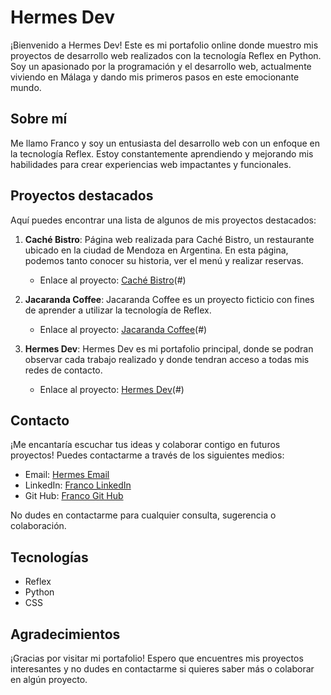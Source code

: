 # Hermes Dev

¡Bienvenido a Hermes Dev! Este es mi portafolio online donde muestro mis proyectos de desarrollo web realizados con la tecnología Reflex en Python. Soy un apasionado por la programación y el desarrollo web, actualmente viviendo en Málaga y dando mis primeros pasos en este emocionante mundo.

## Sobre mí
Me llamo Franco y soy un entusiasta del desarrollo web con un enfoque en la tecnología Reflex. Estoy constantemente aprendiendo y mejorando mis habilidades para crear experiencias web impactantes y funcionales.

## Proyectos destacados
Aquí puedes encontrar una lista de algunos de mis proyectos destacados:

1. **Caché Bistro**: Página web realizada para Caché Bistro, un restaurante ubicado en la ciudad de Mendoza en Argentina. En esta página, podemos tanto conocer su historia, ver el menú y realizar reservas.
   - Enlace al proyecto: [Caché Bistro](https://cachebistro.com.ar/)(#)

2. **Jacaranda Coffee**: Jacaranda Coffee es un proyecto ficticio con fines de aprender a utilizar la tecnología de Reflex.
   - Enlace al proyecto: [Jacaranda Coffee](https://jacarandacoffee.es/)(#)

3. **Hermes Dev**: Hermes Dev es mi portafolio principal, donde se podran observar cada trabajo realizado y donde tendran acceso a todas mis redes de contacto.
   - Enlace al proyecto: [Hermes Dev](https://hermesdev.es/)(#)

## Contacto
¡Me encantaría escuchar tus ideas y colaborar contigo en futuros proyectos! Puedes contactarme a través de los siguientes medios:

- Email: [Hermes Email](https://mail.google.com/mail/u/7/#inbox?compose=CllgCJTLpLqMGczKsnjBJcXLPPbBGSVXjdRnGJvjSLRXNpzxKsHnVwfXrvPmdphBQTJVPfNTMpg)
- LinkedIn: [Franco LinkedIn](https://www.linkedin.com/in/francomg99/)
- Git Hub: [Franco Git Hub](https://github.com/francomg99)

No dudes en contactarme para cualquier consulta, sugerencia o colaboración.

## Tecnologías
- Reflex
- Python
- CSS

## Agradecimientos
¡Gracias por visitar mi portafolio! Espero que encuentres mis proyectos interesantes y no dudes en contactarme si quieres saber más o colaborar en algún proyecto.

